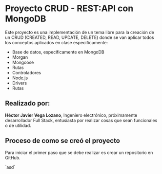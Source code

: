 # Proyecto CRUD - REST:API con MongoDB

Este proyecto es una implementación de un tema libre para la creación de un CRUD (CREATED, READ, UPDATE, DELETE) donde se van aplicar todos los conceptos aplicados en clase especificamente: 
 + Base de datos, especificamente en MongoDB
 + Morgan
 + Mongoose 
 + Rutas
 + Controladores
 + Node.js
 + Drivers
 + Rutas


## Realizado por:

**Héctor Javier Vega Lozano**, Ingeniero electrónico, próximamente desarrollador Full Stack, entusiasta por realizar cosas que sean funcionales o de utilidad.

## Proceso de como se creó el proyecto

Para iniciar el primer paso que se debe realizar es crear un repositorio en GitHub.

´asd´



